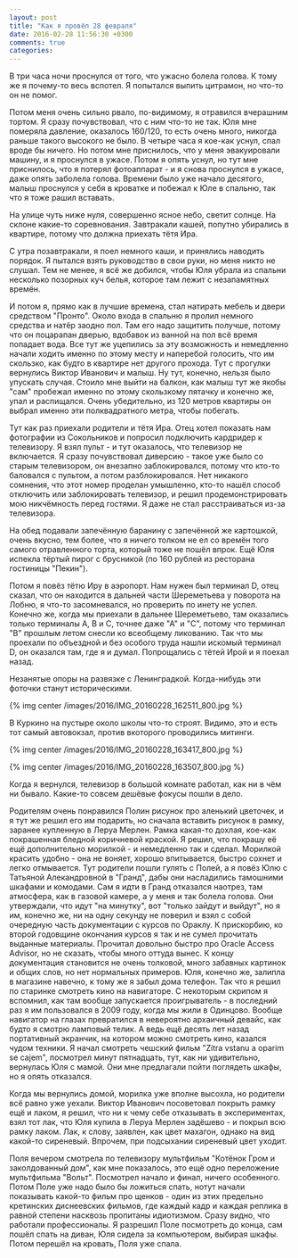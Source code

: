 ```yaml
---
layout: post
title: "Как я провёл 28 февраля"
date: 2016-02-28 11:56:30 +0300
comments: true
categories: 
---
```

В три часа ночи проснулся от того, что ужасно болела голова. К тому же я почему-то весь вспотел. Я попытался выпить цитрамон, но что-то он не помог.

Потом меня очень сильно рвало, по-видимому, я отравился вчерашним тортом. Я сразу почувствовал, что с ним что-то не так. Юля мне померяла давление, оказалось 160/120, то есть очень много, никогда раньше такого высокого не было. В четыре часа я кое-как уснул, спал вроде бы ничего. Но потом мне приснилось, что у меня эвакуировали машину, и я проснулся в ужасе. Потом я опять уснул, но тут мне приснилось, что я потерял фотоаппарат - и я снова проснулся в ужасе, даже опять заболела голова. Времени было уже начало десятого, малыш проснулся у себя в кроватке и побежал к Юле в спальню, так что я тоже рашил вставать.

На улице чуть ниже нуля, совершенно ясное небо, светит солнце. На склоне какие-то соревнования. Завтракали кашей, попутно убирались в квартире, потому что должна приехать тётя Ира.

С утра позавтракали, я поел немного каши, и принялись наводить порядок. Я пытался взять руководство в свои руки, но меня никто не слушал. Тем не менее, я всё же добился, чтобы Юля убрала из спальни несколько позорных куч белья, которое там лежит с незапамятных времён.

И потом я, прямо как в лучшие времена, стал натирать мебель и двери средством "Пронто". Около входа в спальню я пролил немного средства и натёр заодно пол. Там его надо защитить получше, потому что он поцарапан дверью, вдобавок из ванной на пол всё время попадает вода. Все тут же уцепились за эту возможность и немедленно начали ходить именно по этому месту и наперебой голосить, что им скользко, как будто в квартире нет другого прохода. Тут с прогулки вернулись Виктор Иванович и малыш. Ну тут, конечно, нельзя было упускать случая. Стоило мне выйти на балкон, как малыш тут же якобы "сам" пробежал именно по этому скользкому пятачку и конечно же, упал и распищался. Очень убедительно, из 120 метров квартиры он выбрал именно эти полквадратного метра, чтобы побегать.

Тут как раз приехали родители и тётя Ира. Отец хотел показать нам фотографии из Сокольников и попросил подключить кардридер к телевизору. Я взял пульт - и тут оказалось, что телевизор не включается. Я сразу почувствовал диверсию - такое уже было со старым телевизором, он внезапно заблокировался, потому что кто-то баловался с пультом, а потом разблокировался. Нет никакого сомнения, что этот номер проделан умышленно, кто-то нашёл способ отключить или заблокировать телевизор, и решил продемонстрировать мою никчёмность перед гостями. Я даже не стал расстраиваться из-за телевизора.

На обед подавали запечённую баранину с запечённой же картошкой, очень вкусно, тем более, что я ничего толком не ел со времён того самого отравленного торта, который тоже не пошёл впрок. Ещё Юля испекла тёртый пирог с брусникой (по 160 рублей из ресторана гостиницы "Пекин").

Потом я повёз тётю Иру в аэропорт. Нам нужен был терминал D, отец сказал, что он находится в дальней части Шереметьева у поворота на Лобню, я что-то засомневался, но проверить по инету не успел. Конечно же, когда мы приехали в дальнее Шереметьево, там оказались только терминалы А, В и С, точнее даже "А" и "С", потому что терминал "В" прошлым летом снесли ко всеобщему ликованию. Так что мы проехали по объездной и без особого труда нашли искомый терминал D, он оказался там, где я и думал. Попрощались с тётей Ирой и я поехал назад.

Незанятые опоры на развязке с Ленинградкой. Когда-нибудь эти фоточки станут историческими.

{% img center /images/2016/IMG_20160228_162511_800.jpg %}

В Куркино на пустыре около школы что-то строят. Видимо, это и есть тот самый автовокзал, против вкоторого проводились митинги.

{% img center /images/2016/IMG_20160228_163417_800.jpg %}

{% img center /images/2016/IMG_20160228_163507_800.jpg %}

Когда я вернулся, телевизор в большой комнате работал, как ни в чём ни бывало. Какие-то совсем дешёвые фокусы пошли в дело.

Родителям очень понравился Полин рисунок про аленький цветочек, и я тут же решил его им подарить, но сначала вставить рисунок в рамку, заранее купленную в Леруа Мерлен. Рамка какая-то дохлая, кое-как покрашенная бледной коричневой краской. Я решил, что покрашу её ещё дополнительно морилкой - и немедленно так и сделал. Морилкой красить удобно - она не воняет, хорошо впитывается, быстро сохнет и легко отмывается. Тут родители пошли гулять с Полей, а я повёз Юлю с Татьяной Алекандровной в "Гранд", дабы они насладились тамошними шкафами и комодами. Сам я идти в Гранд отказался наотрез, там атмосфера, как в газовой камере, а у меня и так болела голова. Они утверждали, что идут "на минутку", вот "только зайдут и выйдут", но я им, конечно же, ни на одну секунду не поверил и взял с собой очередную часть документации с курсов по Ораклу. К прискорбию, ко второй годовщине окончания курсов я так и не сумел прочитать выданные материалы. Прочитал довольно быстро про Oracle Access Advisor, но не сказать, чтобы много оттуда вынес. К концу документация становится не очень толковой, много забавных картинок и общих слов, но нет нормальных примеров. Юля, конечно же, залипла в магазине навечно, к тому же я забыл дома телефон. Так что я решил по старинке смотреть кино на навигаторе. С некоторым скрипом я вспомнил, как там вообще запускается проигрыватель - в последний раз я им пользовался в 2009 году, когда мы жили в Одинцово. Вообще навигатор на глазах превратился в невероятно архаичный девайс, как будто я смотрю ламповый телик. А ведь ещё десять лет назад портативный экранчик, на котором можно смотреть кино, казался чудом техники. Я начал смотреть чешский фильм "Zitra vstanu a oparim se cajem", посмотрел минут пятнадцать, тут, как ни удивительно, вернулась Юля с мамой. Они мне предлагали пойти поглядеть шкафы, но я опять отказался.

Когда мы вернулись домой, морилка уже вполне высохла, но родители всё равно уже уехали. Виктор Иванович посоветовал покрыть рамку ещё и лаком, я решил, что ни к чему себе отказывать в экспериментах, взял тот лак, что Юля купила в Леруа Мерлен задёшево - и покрыл всю рамку лаком. Лак, к слову, заявлен, как цвет махагон, однако на вид какой-то сиреневый. Впрочем, при подсыхании сиреневый цвет уходит.  

Поля вечером смотрела по телевизору мультфильм "Котёнок Гром и заколдованный дом", как мне показалось, это ещё одно переложение мультфильма "Вольт". Посмотрел начало и финал, ничего особенного. Потом Поле уже надо было бы ложиться спать, нотут начали показывать какой-то фильм про щенков - один из этих предельно кретинских диснеевских фильмов, где каждый кадр и каждая реплика в равной степени насквозь пропитаны идиотизмом. Сразу видно, что работали профессионалы. Я разрешил Поле посмотреть до конца, сам пошёл спать на диван, Юля сидела за компьютером, выбирая шкафы. Потом перешёл на кровать, Поля уже спала.

